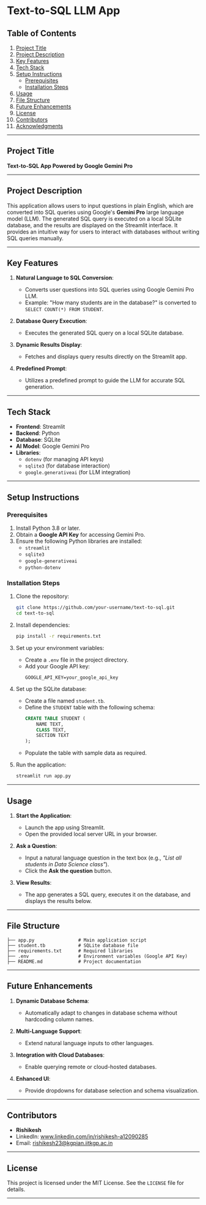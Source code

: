 # Text-to-SQL LLM App

## Table of Contents
1. [Project Title](#project-title)
2. [Project Description](#project-description)
3. [Key Features](#key-features)
4. [Tech Stack](#tech-stack)
5. [Setup Instructions](#setup-instructions)
    - [Prerequisites](#prerequisites)
    - [Installation Steps](#installation-steps)
6. [Usage](#usage)
7. [File Structure](#file-structure)
8. [Future Enhancements](#future-enhancements)
9. [License](#license)
10. [Contributors](#contributors)
11. [Acknowledgments](#acknowledgments)

---

## Project Title
**Text-to-SQL App Powered by Google Gemini Pro**

---

## Project Description
This application allows users to input questions in plain English, which are converted into SQL queries using Google's **Gemini Pro** large language model (LLM). The generated SQL query is executed on a local SQLite database, and the results are displayed on the Streamlit interface. It provides an intuitive way for users to interact with databases without writing SQL queries manually.

---

## Key Features
1. **Natural Language to SQL Conversion**:
   - Converts user questions into SQL queries using Google Gemini Pro LLM.
   - Example: "How many students are in the database?" is converted to `SELECT COUNT(*) FROM STUDENT`.

2. **Database Query Execution**:
   - Executes the generated SQL query on a local SQLite database.

3. **Dynamic Results Display**:
   - Fetches and displays query results directly on the Streamlit app.

4. **Predefined Prompt**:
   - Utilizes a predefined prompt to guide the LLM for accurate SQL generation.

---

## Tech Stack
- **Frontend**: Streamlit
- **Backend**: Python
- **Database**: SQLite
- **AI Model**: Google Gemini Pro
- **Libraries**:
  - `dotenv` (for managing API keys)
  - `sqlite3` (for database interaction)
  - `google.generativeai` (for LLM integration)

---

## Setup Instructions

### Prerequisites
1. Install Python 3.8 or later.
2. Obtain a **Google API Key** for accessing Gemini Pro.
3. Ensure the following Python libraries are installed:
   - `streamlit`
   - `sqlite3`
   - `google-generativeai`
   - `python-dotenv`

### Installation Steps
1. Clone the repository:
   ```bash
   git clone https://github.com/your-username/text-to-sql.git
   cd text-to-sql
   ```

2. Install dependencies:
   ```bash
   pip install -r requirements.txt
   ```

3. Set up your environment variables:
   - Create a `.env` file in the project directory.
   - Add your Google API key:
     ```
     GOOGLE_API_KEY=your_google_api_key
     ```

4. Set up the SQLite database:
   - Create a file named `student.tb`.
   - Define the `STUDENT` table with the following schema:
     ```sql
     CREATE TABLE STUDENT (
         NAME TEXT,
         CLASS TEXT,
         SECTION TEXT
     );
     ```
   - Populate the table with sample data as required.

5. Run the application:
   ```bash
   streamlit run app.py
   ```

---

## Usage
1. **Start the Application**:
   - Launch the app using Streamlit.
   - Open the provided local server URL in your browser.

2. **Ask a Question**:
   - Input a natural language question in the text box (e.g., *"List all students in Data Science class"*).
   - Click the **Ask the question** button.

3. **View Results**:
   - The app generates a SQL query, executes it on the database, and displays the results below.

---

## File Structure
```
├── app.py                # Main application script
├── student.tb            # SQLite database file
├── requirements.txt      # Required libraries
├── .env                  # Environment variables (Google API Key)
├── README.md             # Project documentation
```

---

## Future Enhancements
1. **Dynamic Database Schema**:
   - Automatically adapt to changes in database schema without hardcoding column names.

2. **Multi-Language Support**:
   - Extend natural language inputs to other languages.

3. **Integration with Cloud Databases**:
   - Enable querying remote or cloud-hosted databases.

4. **Enhanced UI**:
   - Provide dropdowns for database selection and schema visualization.

---

## Contributors
- **Rishikesh**  
- LinkedIn: www.linkedin.com/in/rishikesh-a12090285
- Email: rishikesh23@kgpian.iitkgp.ac.in
  
---

## **License**

This project is licensed under the MIT License. See the `LICENSE` file for details.

---
